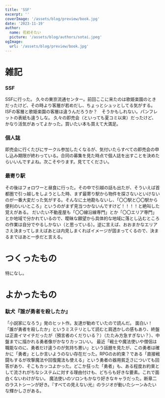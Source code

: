 ```yaml
---
title: 'SSF'
excerpt: ''
coverImage: '/assets/blog/preview/book.jpg'
date: '2023-11-19'
author:
  name: 花初そたい
  picture: '/assets/blog/authors/sotai.jpeg'
ogImage:
  url: '/assets/blog/preview/book.jpg'
---
```

# 雑記

### SSF
SSFに行った。
久々の東京流通センター。前回ここに来たのは歌姫楽園のときだったけど、その時より客層が若めだし、ちょっとシュッとしてる気がする。ISFの客層と歌姫楽園の客層は違うんだろうか？　そうかもしれない。パンフレットの表紙も違うしな。
久々の即売会（といっても夏コミ以来）だったけど、かなり活気があってよかった。買いたい本も買えて大満足。

### 個人誌
即売会に行くたびにサークル参加したくなるが、気付いたらすべての即売会の申し込み期限が終わっている。合同の募集を見た時点で個人誌を出すことを決めたらいいんですよね。次こそやります。見ててください。

### 最寄り駅
その後はフォロワーと昼食に行った。その中で引越の話も出たが、そういえば首都圏で引っ越しをしようとした時、まず最寄り駅から物件を探さないといけないのが一番大変だった気がする。そんなに土地勘もないし、「〇〇駅と〇〇駅から便利のいいところ」というのがまず見当つかないんですけど！！！！と絶叫した覚えがある。
だいたい不動産屋も「〇〇線沿線専門」とか「〇〇エリア専門」とか地域で分かれているので、曖昧な願望から具体的な地域に落とし込むところの作業は自分でやるしかない（と思っている）。逆に言えば、おおまかなエリアさえ決まってしまえばあとは内見しまくればイメージが固まってくるので、決まるまではあと一歩だと言える。

# つくったもの
特になし。

# よかったもの
### 駄犬『誰が勇者を殺したか』
「小説家になろう」発のヒット作。友達が勧めていたので読んだ。
面白い！　「誰が勇者を殺したか」というミステリとして読むと肩透かしの感もあり、終盤は正直イマイチだったが（預言者のくだりいる？）（たたみ方急すぎない？）、中盤までに描かれる勇者像がかなりカッコいい。
最近「戦士や魔法使いや僧侶は職能なのに、勇者だけ違うのが気持ち悪い」という話題を見たが、この勇者は確かに「勇者」としか言いようのない存在だった。RPGのお約束？である「直接戦闘もするが攻撃魔法や回復魔法も使える」という勇者の器用貧乏さについても回答があり、そこもカッコよかった。どこか狂った「勇者」も、ある程度お約束として流されがちなシステムに対する理由付けも、どちらも好きな要素。これで面白くないわけがない。
魔法使いのソロンもかなり好きなキャラだった。断章二のラストシーンが好き。『すべての見えない光』のラジオが動いたシーンみたいな輝かしさがある。